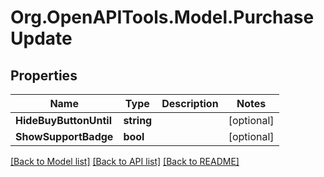 # Org.OpenAPITools.Model.PurchaseUpdate

## Properties

Name | Type | Description | Notes
------------ | ------------- | ------------- | -------------
**HideBuyButtonUntil** | **string** |  | [optional] 
**ShowSupportBadge** | **bool** |  | [optional] 

[[Back to Model list]](../../README.md#documentation-for-models) [[Back to API list]](../../README.md#documentation-for-api-endpoints) [[Back to README]](../../README.md)

